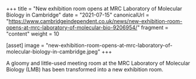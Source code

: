 +++
title = "New exhibition room opens at MRC Laboratory of Molecular Biology in Cambridge"
date = "2021-07-15"
canonicalUrl = "https://www.cambridgeindependent.co.uk/news/new-exhibition-room-opens-at-mrc-laboratory-of-molecular-bio-9206954/"
fragment = "content"
weight = 10

[asset]
    image = "new-exhibition-room-opens-at-mrc-laboratory-of-molecular-biology-in-cambridge.jpeg"
+++

A gloomy and little-used meeting room at the MRC Laboratory of Molecular 
Biology (LMB) has been transformed into a new exhibition room.
